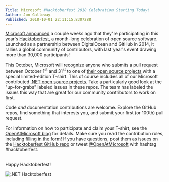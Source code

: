```yaml
---
Title: Microsoft #Hacktoberfest 2018 Celebration Starting Today!
Author: Jon Galloway
Published: 2018-10-01 22:11:15.8307288
---
```

<p><a href="https://open.microsoft.com/2018/09/18/hacktoberfest-2018-microsoft/">Microsoft announced</a> a couple weeks ago that they're participating in this year's <a href="https://hacktoberfest.digitalocean.com/">Hacktoberfest</a>, a month-long celebration of open source software. Launched as a partnership between DigitalOcean and GitHub in 2014, it rallies a global community of contributors, with last year's event drawing more than 30,000 participants!</p>

<p>This October, Microsoft will recognize anyone who submits a pull request between October 1<sup>st</sup> and 31<sup>st</sup> to one of <a href="https://opensource.microsoft.com/">their open source projects</a> with a special limited-edition T-shirt. This of course includes all of our Microsoft contributed&nbsp;<a href="https://github.com/dotnet/">.NET open source projects</a>. Take a particularly good look at the "up-for-grabs" labeled issues in these repos. The team has labeled the issues this way that are great for our community contributors to work on first.</p>

<p>Code <i>and</i> documentation contributions are welcome. Explore the GitHub repos, find something that interests you, and submit your first (or 100th) pull request.</p>

<p>For information on how to participate and claim your T-shirt, see the <a href="https://open.microsoft.com/">OpenAtMicrosoft blog</a> for details. Make sure you read the contribution rules, including <a href="https://aka.ms/hacktoberfestshirt">filling in the form</a>! If you have questions, post them as issues on the <a href="https://github.com/Microsoft/Hacktoberfest">Hacktoberfest GitHub repo</a> or tweet <a href="https://twitter.com/openatmicrosoft">@OpenAtMicrosoft</a> with hashtag #hacktoberfest.</p>

<p><br />
Happy Hacktoberfest!</p>

<p><img alt=".NET Hacktoberfest" class="img-fluid" src="assets/posts/dotnet-bot-hacktoberfest.png" /></p>
